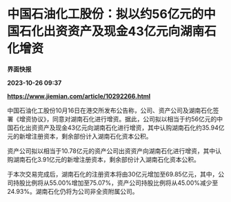 # 中国石油化工股份：拟以约56亿元的中国石化出资资产及现金43亿元向湖南石化增资
**界面快报**

**2023-10-26 09:37**

**https://www.jiemian.com/article/10292266.html**

中国石油化工股份10月16日在港交所发布公告称，公司、资产公司及湖南石化签署《增资协议》，同意对湖南石化进行增资。据此，公司拟以相当于约56亿元的中国石化出资资产及现金43亿元向湖南石化进行增资，其中认购湖南石化约35.94亿元的新增注册资本，剩余部份计入湖南石化资本公积。

资产公司拟以相当于10.78亿元的资产公司出资资产向湖南石化进行增资，其中认购湖南石化3.91亿元的新增注册资本，剩余部份计入湖南石化资本公积。

于本次交易完成后，湖南石化的注册资本将由30亿元增加至69.85亿元，其中，公司持股比例将从55.00%增加至75.07%，资产公司持股比例将从45.00%减少至24.93%。湖南石化仍将为公司非全资附属公司。